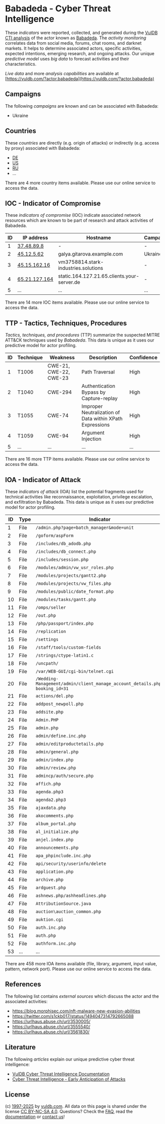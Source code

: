 # Babadeda - Cyber Threat Intelligence

These _indicators_ were reported, collected, and generated during the [VulDB CTI analysis](https://vuldb.com/?kb.cti) of the actor known as [Babadeda](https://vuldb.com/?actor.babadeda). The _activity monitoring_ correlates data from social media, forums, chat rooms, and darknet markets. It helps to determine associated actors, specific activities, expected intentions, emerging research, and ongoing attacks. Our unique _predictive model_ uses _big data_ to forecast activities and their characteristics.

_Live data_ and more _analysis capabilities_ are available at [https://vuldb.com/?actor.babadeda](https://vuldb.com/?actor.babadeda)

## Campaigns

The following _campaigns_ are known and can be associated with Babadeda:

* Ukraine

## Countries

These _countries_ are directly (e.g. origin of attacks) or indirectly (e.g. access by proxy) associated with Babadeda:

* [DE](https://vuldb.com/?country.de)
* [US](https://vuldb.com/?country.us)
* [RU](https://vuldb.com/?country.ru)
* ...

There are 4 more country items available. Please use our online service to access the data.

## IOC - Indicator of Compromise

These _indicators of compromise_ (IOC) indicate associated network resources which are known to be part of research and attack activities of Babadeda.

ID | IP address | Hostname | Campaign | Confidence
-- | ---------- | -------- | -------- | ----------
1 | [37.48.89.8](https://vuldb.com/?ip.37.48.89.8) | - | - | High
2 | [45.12.5.62](https://vuldb.com/?ip.45.12.5.62) | galya.gitarova.example.com | Ukraine | High
3 | [45.15.162.16](https://vuldb.com/?ip.45.15.162.16) | vm3758814.stark-industries.solutions | - | High
4 | [65.21.127.164](https://vuldb.com/?ip.65.21.127.164) | static.164.127.21.65.clients.your-server.de | - | High
5 | ... | ... | ... | ...

There are 14 more IOC items available. Please use our online service to access the data.

## TTP - Tactics, Techniques, Procedures

_Tactics, techniques, and procedures_ (TTP) summarize the suspected MITRE ATT&CK techniques used by _Babadeda_. This data is unique as it uses our predictive model for actor profiling.

ID | Technique | Weakness | Description | Confidence
-- | --------- | -------- | ----------- | ----------
1 | T1006 | CWE-21, CWE-22, CWE-23 | Path Traversal | High
2 | T1040 | CWE-294 | Authentication Bypass by Capture-replay | High
3 | T1055 | CWE-74 | Improper Neutralization of Data within XPath Expressions | High
4 | T1059 | CWE-94 | Argument Injection | High
5 | ... | ... | ... | ...

There are 16 more TTP items available. Please use our online service to access the data.

## IOA - Indicator of Attack

These _indicators of attack_ (IOA) list the potential fragments used for technical activities like reconnaissance, exploitation, privilege escalation, and exfiltration by Babadeda. This data is unique as it uses our predictive model for actor profiling.

ID | Type | Indicator | Confidence
-- | ---- | --------- | ----------
1 | File | `/admin.php?page=batch_manager&mode=unit` | High
2 | File | `/goform/aspForm` | High
3 | File | `/includes/db_adodb.php` | High
4 | File | `/includes/db_connect.php` | High
5 | File | `/includes/session.php` | High
6 | File | `/modules/admin/vw_usr_roles.php` | High
7 | File | `/modules/projects/gantt2.php` | High
8 | File | `/modules/projects/vw_files.php` | High
9 | File | `/modules/public/date_format.php` | High
10 | File | `/modules/tasks/gantt.php` | High
11 | File | `/omps/seller` | Medium
12 | File | `/out.php` | Medium
13 | File | `/php/passport/index.php` | High
14 | File | `/replication` | Medium
15 | File | `/settings` | Medium
16 | File | `/staff/tools/custom-fields` | High
17 | File | `/strings/ctype-latin1.c` | High
18 | File | `/uncpath/` | Medium
19 | File | `/var/WEB-GUI/cgi-bin/telnet.cgi` | High
20 | File | `/Wedding-Management/admin/client_manage_account_details.php?booking_id=31` | High
21 | File | `actions/del.php` | High
22 | File | `addpost_newpoll.php` | High
23 | File | `addsite.php` | Medium
24 | File | `Admin.PHP` | Medium
25 | File | `admin.php` | Medium
26 | File | `admin/define.inc.php` | High
27 | File | `admin/editproductetails.php` | High
28 | File | `admin/general.php` | High
29 | File | `admin/index.php` | High
30 | File | `admin/review.php` | High
31 | File | `admincp/auth/secure.php` | High
32 | File | `affich.php` | Medium
33 | File | `agenda.php3` | Medium
34 | File | `agenda2.php3` | Medium
35 | File | `ajaxdata.php` | Medium
36 | File | `akocomments.php` | High
37 | File | `album_portal.php` | High
38 | File | `al_initialize.php` | High
39 | File | `anjel.index.php` | High
40 | File | `announcements.php` | High
41 | File | `apa_phpinclude.inc.php` | High
42 | File | `api/security/userinfo/delete` | High
43 | File | `application.php` | High
44 | File | `archive.php` | Medium
45 | File | `ardguest.php` | Medium
46 | File | `ashnews.php/ashheadlines.php` | High
47 | File | `AttributionSource.java` | High
48 | File | `auction\auction_common.php` | High
49 | File | `auktion.cgi` | Medium
50 | File | `auth.inc.php` | Medium
51 | File | `auth.php` | Medium
52 | File | `authform.inc.php` | High
53 | ... | ... | ...

There are 458 more IOA items available (file, library, argument, input value, pattern, network port). Please use our online service to access the data.

## References

The following list contains _external sources_ which discuss the actor and the associated activities:

* https://blog.morphisec.com/nft-malware-new-evasion-abilities
* https://twitter.com/s1ckb017/status/1494047314792665088
* https://urlhaus.abuse.ch/url/3530005/
* https://urlhaus.abuse.ch/url/3555540/
* https://urlhaus.abuse.ch/url/3561830/

## Literature

The following _articles_ explain our unique predictive cyber threat intelligence:

* [VulDB Cyber Threat Intelligence Documentation](https://vuldb.com/?kb.cti)
* [Cyber Threat Intelligence - Early Anticipation of Attacks](https://www.scip.ch/en/?labs.20201022)

## License

(c) [1997-2025](https://vuldb.com/?kb.changelog) by [vuldb.com](https://vuldb.com/?kb.about). All data on this page is shared under the license [CC BY-NC-SA 4.0](https://creativecommons.org/licenses/by-nc-sa/4.0/). Questions? Check the [FAQ](https://vuldb.com/?kb.faq), read the [documentation](https://vuldb.com/?kb) or [contact us](https://vuldb.com/?contact)!
